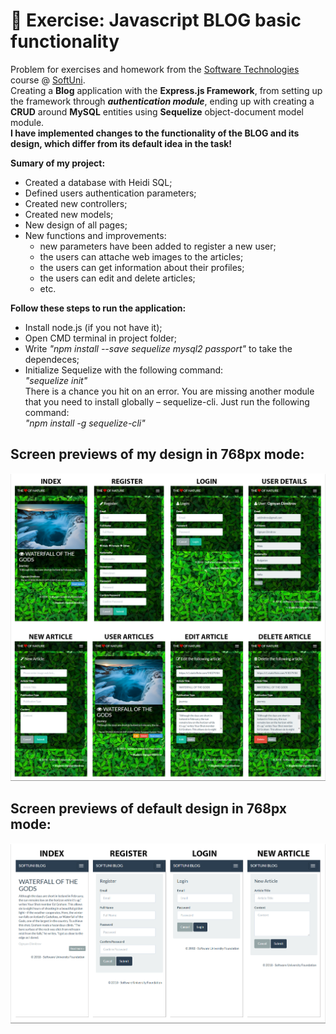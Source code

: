 # :triangular_ruler: Exercise: Javascript BLOG basic functionality

Problem for exercises and homework from the [Software Technologies](https://github.com/OgnyanDD/Software-Technologies) course @ [SoftUni](https://softuni.bg/).<br/>
Creating a **Blog** application with the **Express.js Framework**, from setting up the framework through ***authentication module***, ending up with creating a **CRUD** around **MySQL** entities using **Sequelize** object-document model module.<br/>
**I have implemented changes to the functionality of the BLOG and its design, which differ from its default idea in the task!**<br/>

**Sumary of my project:**
* Created a database with Heidi SQL;
* Defined users authentication parameters;
* Created new controllers;
* Created new models;
* New design of all pages;
* New functions and improvements:
  - new parameters have been added to register a new user;
  - the users can attache web images to the articles;
  - the users can get information about their profiles;
  - the users can edit and delete articles;
  - etc.<br/>
  
**Follow these steps to run the application:**
- Install node.js (if you not have it);
- Open CMD terminal in project folder;
- Write *"npm install --save sequelize mysql2 passport"* to take the dependeces;<br/>
- Initialize Sequelize with the following command:<br/>
*"sequelize init"*<br/>
There is a chance you hit on an error. You are missing another module that you need to install globally – sequelize-cli. Just run the following command:<br/>
*"npm install -g sequelize-cli"*<br/>

## Screen previews of my design in 768px mode:
![My Design](https://github.com/OgnyanDD/Web-Blog/blob/master/pic's/MyDesign.png)
<br/>
## Screen previews of default design in 768px mode:
![Default Design](https://github.com/OgnyanDD/Web-Blog/blob/master/pic's/DefaultDesign.png)
